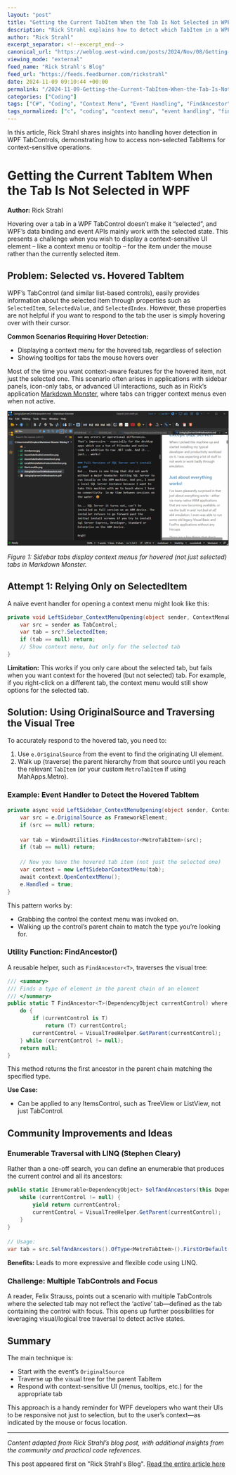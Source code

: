 ```yaml
---
layout: "post"
title: "Getting the Current TabItem When the Tab Is Not Selected in WPF"
description: "Rick Strahl explains how to detect which TabItem in a WPF TabControl is currently hovered, even if it is not selected. The post gives practical code and techniques for accessing hovered items to provide context-sensitive features like tooltips and context menus in WPF applications."
author: "Rick Strahl"
excerpt_separator: <!--excerpt_end-->
canonical_url: "https://weblog.west-wind.com/posts/2024/Nov/08/Getting-the-Current-TabItem-when-the-Tab-is-not-selected-in-WPF"
viewing_mode: "external"
feed_name: "Rick Strahl's Blog"
feed_url: "https://feeds.feedburner.com/rickstrahl"
date: 2024-11-09 09:10:44 +00:00
permalink: "/2024-11-09-Getting-the-Current-TabItem-When-the-Tab-Is-Not-Selected-in-WPF.html"
categories: ["Coding"]
tags: ["C#", "Coding", "Context Menu", "Event Handling", "FindAncestor", "Hover Detection", "MahApps.Metro", "MetroTabItem", "Posts", "SelectedItem", "TabControl", "TabItem", "Tooltip", "UI Automation", "UI Development", "Visual Tree", "WPF"]
tags_normalized: ["c", "coding", "context menu", "event handling", "findancestor", "hover detection", "mahapps dot metro", "metrotabitem", "posts", "selecteditem", "tabcontrol", "tabitem", "tooltip", "ui automation", "ui development", "visual tree", "wpf"]
---
```


In this article, Rick Strahl shares insights into handling hover detection in WPF TabControls, demonstrating how to access non-selected TabItems for context-sensitive operations.<!--excerpt_end-->

# Getting the Current TabItem When the Tab Is Not Selected in WPF

**Author:** Rick Strahl

Hovering over a tab in a WPF TabControl doesn’t make it “selected”, and WPF’s data binding and event APIs mainly work with the selected state. This presents a challenge when you wish to display a context-sensitive UI element – like a context menu or tooltip – for the item under the mouse rather than the currently selected item.

## Problem: Selected vs. Hovered TabItem

WPF’s TabControl (and similar list-based controls), easily provides information about the selected item through properties such as `SelectedItem`, `SelectedValue`, and `SelectedIndex`. However, these properties are not helpful if you want to respond to the tab the user is simply hovering over with their cursor.

**Common Scenarios Requiring Hover Detection:**

- Displaying a context menu for the hovered tab, regardless of selection
- Showing tooltips for tabs the mouse hovers over

Most of the time you want context-aware features for the hovered item, not just the selected one. This scenario often arises in applications with sidebar panels, icon-only tabs, or advanced UI interactions, such as in Rick’s application [Markdown Monster](https://markdownmonster.west-wind.com/), where tabs can trigger context menus even when not active.

![Markdown Monster Sidebar Tab Context Menu](https://raw.githubusercontent.com/RickStrahl/ImageDrop/refs/heads/master/MarkdownMonster/LeftSidebarSplitPanels.gif)

*Figure 1: Sidebar tabs display context menus for hovered (not just selected) tabs in Markdown Monster.*

## Attempt 1: Relying Only on SelectedItem

A naïve event handler for opening a context menu might look like this:

```csharp
private void LeftSidebar_ContextMenuOpening(object sender, ContextMenuEventArgs e) {
    var src = sender as TabControl;
    var tab = src?.SelectedItem;
    if (tab == null) return;
    // Show context menu, but only for the selected tab
}
```

**Limitation:** This works if you only care about the selected tab, but fails when you want context for the hovered (but not selected) tab. For example, if you right-click on a different tab, the context menu would still show options for the selected tab.

## Solution: Using OriginalSource and Traversing the Visual Tree

To accurately respond to the hovered tab, you need to:

1. Use `e.OriginalSource` from the event to find the originating UI element.
2. Walk up (traverse) the parent hierarchy from that source until you reach the relevant `TabItem` (or your custom `MetroTabItem` if using MahApps.Metro).

### Example: Event Handler to Detect the Hovered TabItem

```csharp
private async void LeftSidebar_ContextMenuOpening(object sender, ContextMenuEventArgs e) {
    var src = e.OriginalSource as FrameworkElement;
    if (src == null) return;

    var tab = WindowUtilities.FindAncestor<MetroTabItem>(src);
    if (tab == null) return;

    // Now you have the hovered tab item (not just the selected one)
    var context = new LeftSidebarContextMenu(tab);
    await context.OpenContextMenu();
    e.Handled = true;
}
```

This pattern works by:

- Grabbing the control the context menu was invoked on.
- Walking up the control’s parent chain to match the type you’re looking for.

### Utility Function: FindAncestor<T>()

A reusable helper, such as `FindAncestor<T>`, traverses the visual tree:

```csharp
/// <summary>
/// Finds a type of element in the parent chain of an element
/// </summary>
public static T FindAncestor<T>(DependencyObject currentControl) where T : DependencyObject {
    do {
        if (currentControl is T)
            return (T) currentControl;
        currentControl = VisualTreeHelper.GetParent(currentControl);
    } while (currentControl != null);
    return null;
}
```

This method returns the first ancestor in the parent chain matching the specified type.

**Use Case:**

- Can be applied to any ItemsControl, such as TreeView or ListView, not just TabControl.

## Community Improvements and Ideas

### Enumerable Traversal with LINQ (Stephen Cleary)

Rather than a one-off search, you can define an enumerable that produces the current control and all its ancestors:

```csharp
public static IEnumerable<DependencyObject> SelfAndAncestors(this DependencyObject currentControl) {
    while (currentControl != null) {
        yield return currentControl;
        currentControl = VisualTreeHelper.GetParent(currentControl);
    }
}

// Usage:
var tab = src.SelfAndAncestors().OfType<MetroTabItem>().FirstOrDefault();
```

**Benefits:** Leads to more expressive and flexible code using LINQ.

### Challenge: Multiple TabControls and Focus

A reader, Felix Strauss, points out a scenario with multiple TabControls where the selected tab may not reflect the ‘active’ tab—defined as the tab containing the control with focus. This opens up further possibilities for leveraging visual/logical tree traversal to detect active states.

## Summary

The main technique is:

- Start with the event’s `OriginalSource`
- Traverse up the visual tree for the parent TabItem
- Respond with context-sensitive UI (menus, tooltips, etc.) for the appropriate tab

This approach is a handy reminder for WPF developers who want their UIs to be responsive not just to selection, but to the user’s context—as indicated by the mouse or focus location.

---

*Content adapted from Rick Strahl’s blog post, with additional insights from the community and practical code references.*

This post appeared first on "Rick Strahl's Blog". [Read the entire article here](https://weblog.west-wind.com/posts/2024/Nov/08/Getting-the-Current-TabItem-when-the-Tab-is-not-selected-in-WPF)
